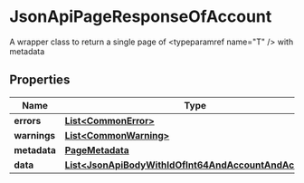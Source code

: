 

# JsonApiPageResponseOfAccount

A wrapper class to return a single page of <typeparamref name=\"T\" /> with metadata

## Properties

| Name | Type | Description | Notes |
|------------ | ------------- | ------------- | -------------|
|**errors** | [**List&lt;CommonError&gt;**](CommonError.md) |  |  [optional] |
|**warnings** | [**List&lt;CommonWarning&gt;**](CommonWarning.md) |  |  [optional] |
|**metadata** | [**PageMetadata**](PageMetadata.md) |  |  |
|**data** | [**List&lt;JsonApiBodyWithIdOfInt64AndAccountAndAccount&gt;**](JsonApiBodyWithIdOfInt64AndAccountAndAccount.md) |  |  |



